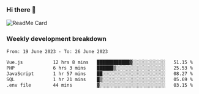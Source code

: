 ### Hi there 👋

<!--
**itzcy/itzcy** is a ✨ _special_ ✨ repository because its `README.md` (this file) appears on your GitHub profile.

Here are some ideas to get you started:

- 🔭 I’m currently working on ...
- 🌱 I’m currently learning ...
- 👯 I’m looking to collaborate on ...
- 🤔 I’m looking for help with ...
- 💬 Ask me about ...
- 📫 How to reach me: ...
- 😄 Pronouns: ...
- ⚡ Fun fact: ...
-->
![ReadMe Card](https://github-readme-stats.vercel.app/api?username=itzcy&show_icons=true&title_color=2d3198&icon_color=797cb8&text_color=24292e&bg_color=f6f8fa)

### Weekly development breakdown
<!--START_SECTION:waka-->

```txt
From: 19 June 2023 - To: 26 June 2023

Vue.js           12 hrs 8 mins   ████████████▓░░░░░░░░░░░░   51.15 %
PHP              6 hrs 3 mins    ██████▒░░░░░░░░░░░░░░░░░░   25.53 %
JavaScript       1 hr 57 mins    ██░░░░░░░░░░░░░░░░░░░░░░░   08.27 %
SQL              1 hr 21 mins    █▒░░░░░░░░░░░░░░░░░░░░░░░   05.69 %
.env file        44 mins         ▓░░░░░░░░░░░░░░░░░░░░░░░░   03.15 %
```

<!--END_SECTION:waka-->
